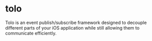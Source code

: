 tolo
====

Tolo is an event publish/subscribe framework designed to decouple different parts of your iOS application while still allowing them to communicate efficiently.
